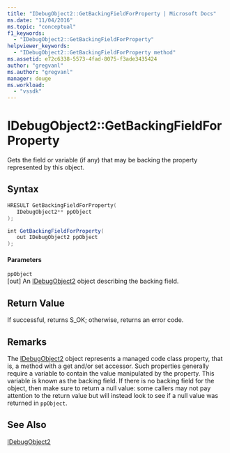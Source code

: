 ```yaml
---
title: "IDebugObject2::GetBackingFieldForProperty | Microsoft Docs"
ms.date: "11/04/2016"
ms.topic: "conceptual"
f1_keywords: 
  - "IDebugObject2::GetBackingFieldForProperty"
helpviewer_keywords: 
  - "IDebugObject2::GetBackingFieldForProperty method"
ms.assetid: e72c6338-5573-4fad-8075-f3ade3435424
author: "gregvanl"
ms.author: "gregvanl"
manager: douge
ms.workload: 
  - "vssdk"
---
```

# IDebugObject2::GetBackingFieldForProperty
Gets the field or variable (if any) that may be backing the property represented by this object.  
  
## Syntax  
  
```cpp  
HRESULT GetBackingFieldForProperty(  
   IDebugObject2** ppObject  
);  
```  
  
```csharp  
int GetBackingFieldForProperty(  
   out IDebugObject2 ppObject  
);  
```  
  
#### Parameters  
 `ppObject`  
 [out] An [IDebugObject2](../../../extensibility/debugger/reference/idebugobject2.md) object describing the backing field.  
  
## Return Value  
 If successful, returns S_OK; otherwise, returns an error code.  
  
## Remarks  
 The [IDebugObject2](../../../extensibility/debugger/reference/idebugobject2.md) object represents a managed code class property, that is, a method with a get and/or set accessor. Such properties generally require a variable to contain the value manipulated by the property. This variable is known as the backing field. If there is no backing field for the object, then make sure to return a null value: some callers may not pay attention to the return value but will instead look to see if a null value was returned in `ppObject`.  
  
## See Also  
 [IDebugObject2](../../../extensibility/debugger/reference/idebugobject2.md)